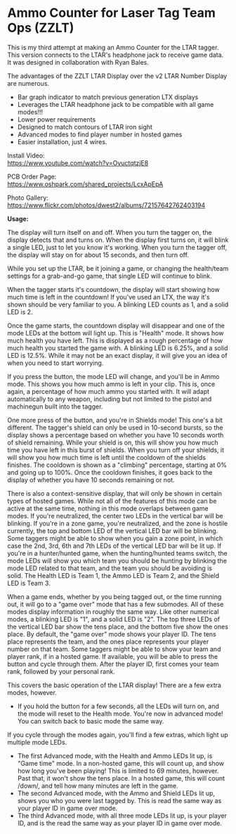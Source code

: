 # Ammo Counter for Laser Tag Team Ops (ZZLT)
This is my third attempt at making an Ammo Counter for the LTAR tagger.  This version connects to the LTAR's headphone jack to receive game data.  It was designed in collaboration with Ryan Bales.

The advantages of the ZZLT LTAR Display over the v2 LTAR Number Display are numerous.
- Bar graph indicator to match previous generation LTX displays
- Leverages the LTAR headphone jack to be compatible with all game modes!!!
- Lower power requirements
- Designed to match contours of LTAR iron sight
- Advanced modes to find player number in hosted games
- Easier installation, just 4 wires.

Install Video:           
https://www.youtube.com/watch?v=OvuctqtzjE8

PCB Order Page:             
https://www.oshpark.com/shared_projects/LcxApEpA

Photo Gallery:          
https://www.flickr.com/photos/dwest2/albums/72157642762403194

**Usage:**

The display will turn itself on and off. When you turn the tagger on, the display detects that and turns on. When the display first turns on, it will blink a single LED, just to let you know it's working. When you turn the tagger off, the display will stay on for about 15 seconds, and then turn off.

While you set up the LTAR, be it joining a game, or changing the health/team settings for a grab-and-go game, that single LED will continue to blink.

When the tagger starts it's countdown, the display will start showing how much time is left in the countdown! If you've used an LTX, the way it's shown should be very familiar to you. A blinking LED counts as 1, and a solid LED is 2.

Once the game starts, the countdown display will disappear and one of the mode LEDs at the bottom will light up. This is "Health" mode. It shows how much health you have left. This is displayed as a rough percentage of how much health you started the game with. A blinking LED is 6.25%, and a solid LED is 12.5%. While it may not be an exact display, it will give you an idea of when you need to start worrying.

If you press the button, the mode LED will change, and you'll be in Ammo mode. This shows you how much ammo is left in your clip. This is, once again, a percentage of how much ammo you started with. It will adapt automatically to any weapon, including but not limited to the pistol and machinegun built into the tagger.

One more press of the button, and you're in Shields mode! This one's a bit different. The tagger's shield can only be used in 10-second bursts, so the display shows a percentage based on whether you have 10 seconds worth of shield remaining. While your shield is on, this will show you how much time you have left in this burst of shields. When you turn off your shields, it will show you how much time is left until the cooldown of the shields finishes. The cooldown is shown as a "climbing" percentage, starting at 0% and going up to 100%. Once the cooldown finishes, it goes back to the display of whether you have 10 seconds remaining or not.

There is also a context-sensitive display, that will only be shown in certain types of hosted games. While not all of the features of this mode can be active at the same time, nothing in this mode overlaps between game modes.
	If you're neutralized, the center two LEDs in the vertical bar will be blinking.
	If you're in a zone game, you're neutralized, and the zone is hostile currently, the top and bottom LED of the vertical LED bar will be blinking.
	Some taggers might be able to show when you gain a zone point, in which case the 2nd, 3rd, 6th and 7th LEDs of the vertical LED bar will be lit up.
	If you're in a hunter/hunted game, when the hunting/hunted teams switch, the mode LEDs will show you which team you should be hunting by blinking the mode LED related to that team, and the team you should be avoiding is solid. The Health LED is Team 1, the Ammo LED is Team 2, and the Shield LED is Team 3.

When a game ends, whether by you being tagged out, or the time running out, it will go to a "game over" mode that has a few submodes. All of these modes display information in roughly the same way. Like other numerical modes, a blinking LED is "1", and a solid LED is "2". The top three LEDs of the vertical LED bar show the tens place, and the bottom five show the ones place.
	By default, the "game over" mode shows your player ID. The tens place represents the team, and the ones place represents your player number on that team.
	Some taggers might be able to show your team and player rank, if in a hosted game. If available, you will be able to press the button and cycle through them. After the player ID, first comes your team rank, followed by your personal rank.

This covers the basic operation of the LTAR display! There are a few extra modes, however.
- If you hold the button for a few seconds, all the LEDs will turn on, and the mode will reset to the Health mode. You're now in advanced mode! You can switch back to basic mode the same way.

If you cycle through the modes again, you'll find a few extras, which light up multiple mode LEDs.
- The first Advanced mode, with the Health and Ammo LEDs lit up, is "Game time" mode. In a non-hosted game, this will count up, and show how long you've been playing! This is limited to 69 minutes, however. Past that, it won't show the tens place. In a hosted game, this will count /down/, and tell how many minutes are left in the game.
- The second Advanced mode, with the Ammo and Shield LEDs lit up, shows you who you were last tagged by. This is read the same way as your player ID in game over mode.
- The third Advanced mode, with all three mode LEDs lit up, is your player ID, and is the read the same way as your player ID in game over mode.
